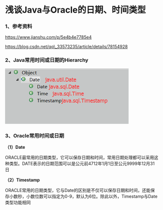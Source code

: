 # 浅谈Java与Oracle的日期、时间类型

### 1、参考资料

https://www.jianshu.com/p/5e4b4e7785e4

https://blog.csdn.net/qq\_33573235/article/details/78154928

### 2、Java常用时间或日期的Hierarchy

![](/assets/时间或日期类继承图.png)

### 3、Oracle常用时间或日期

**（1）Date**

ORACLE最常用的日期类型，它可以保存日期和时间，常用日期处理都可以采用这种类型。DATE表示的日期范围可以是公元前4712年1月1日至公元9999年12月31日

**（2）Timestamp**

ORACLE常用的日期类型，它与Date的区别是不仅可以保存日期和时间，还能保存小数秒，小数位数可以指定为0-9，默认为6位。除此以外，Timestamp与Date类型功能相同





